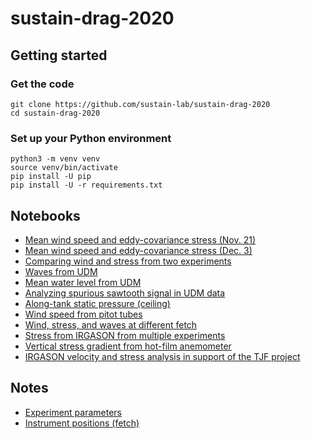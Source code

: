 # sustain-drag-2020

## Getting started

### Get the code

```
git clone https://github.com/sustain-lab/sustain-drag-2020
cd sustain-drag-2020
```

### Set up your Python environment

```
python3 -m venv venv
source venv/bin/activate
pip install -U pip
pip install -U -r requirements.txt
```

## Notebooks

* [Mean wind speed and eddy-covariance stress (Nov. 21)](irgason_stress_20191121.ipynb)
* [Mean wind speed and eddy-covariance stress (Dec. 3)](irgason_stress_20191203.ipynb)
* [Comparing wind and stress from two experiments](irgason_stress_compare_experiments.ipynb)
* [Waves from UDM](udm_waves.ipynb)
* [Mean water level from UDM](udm_mean_level.ipynb)
* [Analyzing spurious sawtooth signal in UDM data](udm_sawtooth.ipynb)
* [Along-tank static pressure (ceiling)](static_pressure_ceiling.ipynb)
* [Wind speed from pitot tubes](pitot_elliott_profiler.ipynb)
* [Wind, stress, and waves at different fetch](processing_stress_and_waves_for_uq.ipynb)
* [Stress from IRGASON from multiple experiments](irgason_stress_all.ipynb)
* [Vertical stress gradient from hot-film anemometer](hotfilm_stress_gradient.ipynb)
* [IRGASON velocity and stress analysis in support of the TJF project](tjf-stress.ipynb)

## Notes

* [Experiment parameters](EXPERIMENTS.md)
* [Instrument positions (fetch)](INSTRUMENTS.md)
